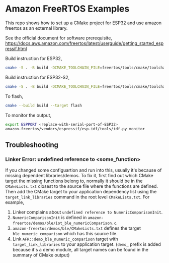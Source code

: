 # Amazon FreeRTOS Examples

This repo shows how to set up a CMake project for ESP32 and use amazon freertos as an external library.

See the official document for software prerequisite, https://docs.aws.amazon.com/freertos/latest/userguide/getting_started_espressif.html

Build instruction for ESP32,

```sh
cmake -S . -B build -DCMAKE_TOOLCHAIN_FILE=freertos/tools/cmake/toolchains/xtensa-esp32.cmake -GNinja
```

Build instruction for ESP32-S2,

```sh
cmake -S . -B build -DCMAKE_TOOLCHAIN_FILE=freertos/tools/cmake/toolchains/xtensa-esp32s2.cmake -GNinja
```

To flash,

```sh
cmake --build build --target flash
```

To monitor the output,

```sh
export ESPPORT <replace-with-serial-port-of-ESP32>
amazon-freertos/vendors/espressif/esp-idf/tools/idf.py monitor
```

## Troubleshooting

### Linker Error: undefined reference to <some_function>

If you changed some configuartion and run into this, usually it's  because of missing dependent libraries/demos. To fix it, first find out which CMake target the missing functions belong to, normally it should be in the `CMakeLists.txt` closest to the source file where the functions are defined. Then add the CMake target to your application dependency list using the `target_link_libraries` command in the root level `CMakeLists.txt`. For example,

1. Linker complains about `undefined reference to NumericComparisonInit`.
1. `NumericComparisonInit` is defined in `amazon-freertos/demos/ble/iot_ble_numericComparison.c`.
1. `amazon-freertos/demos/ble/CMakeLists.txt` defines the target `ble_numeric_comparison` which has this source file.
1. Link `AFR::demo_ble_numeric_comparison` target with `target_link_libraries` to your application target. (`demo_` prefix is added because it's a demo module, all target names can be found in the summary of CMake output)
